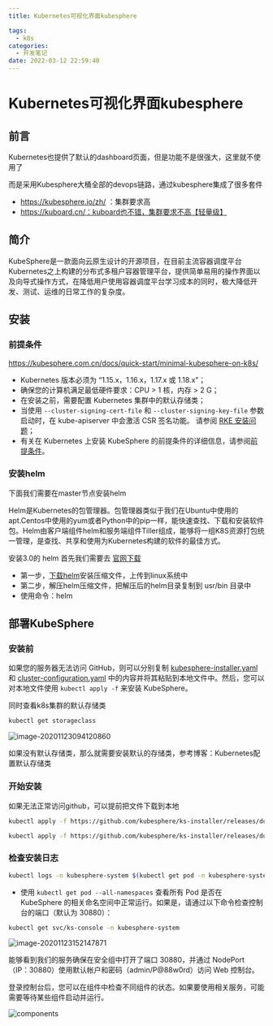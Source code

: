 ```yaml
---
title: Kubernetes可视化界面kubesphere

tags:
  - k8s
categories:
  - 开发笔记 
date: 2022-03-12 22:59:40
---
```


# Kubernetes可视化界面kubesphere

## 前言

Kubernetes也提供了默认的dashboard页面，但是功能不是很强大，这里就不使用了

而是采用Kubesphere大桶全部的devops链路，通过kubesphere集成了很多套件

- https://kubesphere.io/zh/ ：集群要求高
- https://kuboard.cn/：kuboard也不错，集群要求不高【轻量级】

## 简介

KubeSphere是一款面向云原生设计的开源项目，在目前主流容器调度平台Kubernetes之上构建的分布式多租户容器管理平台，提供简单易用的操作界面以及向导式操作方式，在降低用户使用容器调度平台学习成本的同时，极大降低开发、测试、运维的日常工作的复杂度。

## 安装

### 前提条件

https://kubesphere.com.cn/docs/quick-start/minimal-kubesphere-on-k8s/

- Kubernetes 版本必须为 “1.15.x，1.16.x，1.17.x 或 1.18.x”；
- 确保您的计算机满足最低硬件要求：CPU > 1 核，内存 > 2 G；
- 在安装之前，需要配置 Kubernetes 集群中的默认存储类；
- 当使用 `--cluster-signing-cert-file` 和 `--cluster-signing-key-file` 参数启动时，在 kube-apiserver 中会激活 CSR 签名功能。 请参阅 [RKE 安装问题](https://github.com/kubesphere/kubesphere/issues/1925#issuecomment-591698309)；
- 有关在 Kubernetes 上安装 KubeSphere 的前提条件的详细信息，请参阅[前提条件](https://kubesphere.com.cn/docs/installing-on-kubernetes/introduction/prerequisites/)。

### 安装helm

下面我们需要在master节点安装helm

Helm是Kubernetes的包管理器。包管理器类似于我们在Ubuntu中使用的apt.Centos中使用的yum或者Python中的pip一样，能快速查找、下载和安装软件包。Helm由客户端组件helm和服务端组件Tiller组成，能够将一组K8S资源打包统一管理，是查找、共享和使用为Kubernetes构建的软件的最佳方式。

安装3.0的 helm 首先我们需要去 [官网下载](https://helm.sh/docs/intro/quickstart/)

- 第一步，[下载helm](https://github.com/helm/helm/releases)安装压缩文件，上传到linux系统中
- 第二步，解压helm压缩文件，把解压后的helm目录复制到 usr/bin 目录中
- 使用命令：helm

## 部署KubeSphere

### 安装前

如果您的服务器无法访问 GitHub，则可以分别复制 [kubesphere-installer.yaml](https://github.com/kubesphere/ks-installer/releases/download/v3.0.0/kubesphere-installer.yaml) 和 [cluster-configuration.yaml](https://github.com/kubesphere/ks-installer/releases/download/v3.0.0/cluster-configuration.yaml) 中的内容并将其粘贴到本地文件中。然后，您可以对本地文件使用 `kubectl apply -f` 来安装 KubeSphere。

同时查看k8s集群的默认存储类

```bash
kubectl get storageclass
```

![image-20201123094120860](https://cdn.jsdelivr.net/gh/jackerzz/jackerzz.github.io@ersion1.7/images/k8s/image-20201123094120860.png)

如果没有默认存储类，那么就需要安装默认的存储类，参考博客：Kubernetes配置默认存储类

### 开始安装

如果无法正常访问github，可以提前把文件下载到本地

```BASH
kubectl apply -f https://github.com/kubesphere/ks-installer/releases/download/v3.0.0/kubesphere-installer.yaml

kubectl apply -f https://github.com/kubesphere/ks-installer/releases/download/v3.0.0/cluster-configuration.yaml
```

### 检查安装日志

```bash
kubectl logs -n kubesphere-system $(kubectl get pod -n kubesphere-system -l app=ks-install -o jsonpath='{.items[0].metadata.name}') -f
```

- 使用 `kubectl get pod --all-namespaces` 查看所有 Pod 是否在 KubeSphere 的相关命名空间中正常运行。如果是，请通过以下命令检查控制台的端口（默认为 30880）：

```bash
kubectl get svc/ks-console -n kubesphere-system
```

![image-20201123152147871](https://cdn.jsdelivr.net/gh/jackerzz/jackerzz.github.io@ersion1.7/images/k8s/image-20201123152147871.png)

能够看到我们的服务确保在安全组中打开了端口 30880，并通过 NodePort（IP：30880）使用默认帐户和密码（admin/P@88w0rd）访问 Web 控制台。

登录控制台后，您可以在组件中检查不同组件的状态。如果要使用相关服务，可能需要等待某些组件启动并运行。

![components](https://cdn.jsdelivr.net/gh/jackerzz/jackerzz.github.io@ersion1.7/images/k8s/kubesphere-components-zh.png)